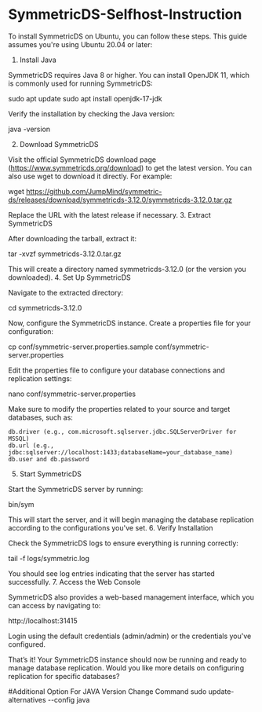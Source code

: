 # SymmetricDS-Selfhost-Instruction

To install SymmetricDS on Ubuntu, you can follow these steps. This guide assumes you're using Ubuntu 20.04 or later:
1. Install Java

SymmetricDS requires Java 8 or higher. You can install OpenJDK 11, which is commonly used for running SymmetricDS:

sudo apt update
sudo apt install openjdk-17-jdk

Verify the installation by checking the Java version:

java -version

2. Download SymmetricDS

Visit the official SymmetricDS download page (https://www.symmetricds.org/download) to get the latest version. You can also use wget to download it directly. For example:

wget https://github.com/JumpMind/symmetric-ds/releases/download/symmetricds-3.12.0/symmetricds-3.12.0.tar.gz

Replace the URL with the latest release if necessary.
3. Extract SymmetricDS

After downloading the tarball, extract it:

tar -xvzf symmetricds-3.12.0.tar.gz

This will create a directory named symmetricds-3.12.0 (or the version you downloaded).
4. Set Up SymmetricDS

Navigate to the extracted directory:

cd symmetricds-3.12.0

Now, configure the SymmetricDS instance. Create a properties file for your configuration:

cp conf/symmetric-server.properties.sample conf/symmetric-server.properties

Edit the properties file to configure your database connections and replication settings:

nano conf/symmetric-server.properties

Make sure to modify the properties related to your source and target databases, such as:

    db.driver (e.g., com.microsoft.sqlserver.jdbc.SQLServerDriver for MSSQL)
    db.url (e.g., jdbc:sqlserver://localhost:1433;databaseName=your_database_name)
    db.user and db.password

5. Start SymmetricDS

Start the SymmetricDS server by running:

bin/sym

This will start the server, and it will begin managing the database replication according to the configurations you've set.
6. Verify Installation

Check the SymmetricDS logs to ensure everything is running correctly:

tail -f logs/symmetric.log

You should see log entries indicating that the server has started successfully.
7. Access the Web Console

SymmetricDS also provides a web-based management interface, which you can access by navigating to:

http://localhost:31415

Login using the default credentials (admin/admin) or the credentials you've configured.

That’s it! Your SymmetricDS instance should now be running and ready to manage database replication. Would you like more details on configuring replication for specific databases?

#Additional Option For JAVA Version Change Command
    sudo update-alternatives --config java
